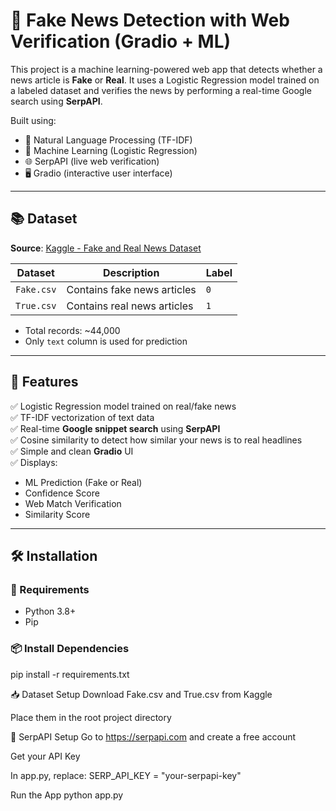 # 📰 Fake News Detection with Web Verification (Gradio + ML)

This project is a machine learning-powered web app that detects whether a news article is **Fake** or **Real**. It uses a Logistic Regression model trained on a labeled dataset and verifies the news by performing a real-time Google search using **SerpAPI**.

Built using:
- 💬 Natural Language Processing (TF-IDF)
- 🧠 Machine Learning (Logistic Regression)
- 🌐 SerpAPI (live web verification)
- 🖥️ Gradio (interactive user interface)

---

## 📚 Dataset

**Source**: [Kaggle - Fake and Real News Dataset](https://www.kaggle.com/datasets/clmentbisaillon/fake-and-real-news-dataset)

| Dataset | Description | Label |
|--------|-------------|-------|
| `Fake.csv` | Contains fake news articles | `0` |
| `True.csv` | Contains real news articles | `1` |

- Total records: ~44,000
- Only `text` column is used for prediction

---

## 🔧 Features

✅ Logistic Regression model trained on real/fake news  
✅ TF-IDF vectorization of text data  
✅ Real-time **Google snippet search** using **SerpAPI**  
✅ Cosine similarity to detect how similar your news is to real headlines  
✅ Simple and clean **Gradio** UI  
✅ Displays:
- ML Prediction (Fake or Real)
- Confidence Score
- Web Match Verification
- Similarity Score

---

## 🛠️ Installation

### 🔗 Requirements
- Python 3.8+
- Pip

### 📦 Install Dependencies

pip install -r requirements.txt

📥 Dataset Setup
Download Fake.csv and True.csv from Kaggle

Place them in the root project directory

🔑 SerpAPI Setup
Go to https://serpapi.com and create a free account

Get your API Key

In app.py, replace:
SERP_API_KEY = "your-serpapi-key"

 Run the App
python app.py
